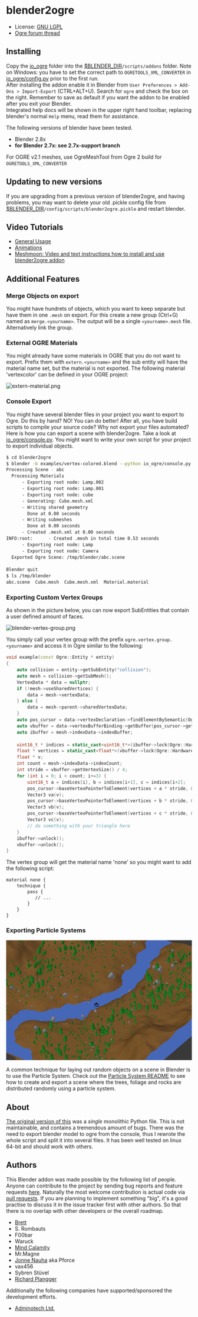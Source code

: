 # blender2ogre #

* License: [GNU LGPL](http://www.gnu.org/licenses/lgpl.html)
* [Ogre forum thread](http://ogre3d.org/forums/viewtopic.php?f=8&t=61485)

## Installing ##
Copy the [io_ogre](io_ogre) folder into the [$BLENDER_DIR](https://docs.blender.org/manual/ja/dev/getting_started/installing/configuration/directories.html)`/scripts/addons` folder.
Note on Windows: you have to set the correct path to `OGRETOOLS_XML_CONVERTER` in [io_ogre/config.py](io_ogre/config.py) prior to the first run.  
After installing the addon enable it in Blender from `User Preferences > Add-Ons > Import-Export` (CTRL+ALT+U). Search for `ogre` and check the box on the right. Remember to save as default if you want the addon to be enabled after you exit your Blender.  
Integrated help docs will be shown in the upper right hand toolbar, replacing blender's normal `Help` menu, read them for assistance.

The following versions of blender have been tested.

* Blender 2.8x
* **for Blender 2.7x: see 2.7x-support branch**

For OGRE v2.1 meshes, use OgreMeshTool from Ogre 2 build for `OGRETOOLS_XML_CONVERTER`

## Updating to new versions ##

If you are upgrading from a previous version of blender2ogre, and having problems, you may want to delete your old .pickle config file from
[$BLENDER_DIR](https://docs.blender.org/manual/ja/dev/getting_started/installing/configuration/directories.html)`/config/scripts/blender2ogre.pickle` and restart blender.

## Video Tutorials

* [General Usage](http://www.youtube.com/watch?feature=player_embedded&v=3EpwEsB0_kk)
* [Animations](http://www.youtube.com/watch?feature=player_embedded&v=5oVM0Lmeb68)
* [Meshmoon: Video and text instructions how to install and use blender2ogre addon](http://doc.meshmoon.com/index.html?page=from-blender-to-meshmoon-part-1)

## Additional Features

### Merge Objects on export

You might have hundrets of objects, which you want to keep separate but have them in one `.mesh` on export.
For this create a new group (Ctrl+G) named as `merge.<yourname>`. The output will be a single `<yourname>.mesh` file. Alternatively link the group.

### External OGRE Materials

You might already have some materials in OGRE that you do not want to export.
Prefix them with `extern.<yourname>` and the sub entity will have the material name set,
but the material is not exported. The following material 'vertexcolor' can be defined in
your OGRE project:

![extern-material.png](https://bitbucket.org/repo/dAG7Gx/images/3637870399-extern-material.png)

### Console Export

You might have several blender files in your project you want to export to Ogre. Do this by hand? NO! You can do better! After all, you have build scripts to compile your source code? Why not export your files automated?
Here is how you can export a scene with blender2ogre. Take a look at [io_ogre/console.py](io_ogre/console.py). You might want to write your own script for your project to export individual objects.

```bash
$ cd blender2ogre
$ blender -b examples/vertex-colored.blend --python io_ogre/console.py -- /tmp/blender 'scene abc'
Processing Scene - abc
  Processing Materials
      - Exporting root node: Lamp.002
      - Exporting root node: Lamp.001
      - Exporting root node: cube
      - Generating: Cube.mesh.xml
      - Writing shared geometry
        Done at 0.00 seconds
      - Writing submeshes
        Done at 0.00 seconds
      - Created .mesh.xml at 0.00 seconds
INFO:root:      - Created .mesh in total time 0.53 seconds
      - Exporting root node: Lamp
      - Exporting root node: Camera
  Exported Ogre Scene: /tmp/blender/abc.scene

Blender quit
$ ls /tmp/blender
abc.scene  Cube.mesh  Cube.mesh.xml  Material.material
```

### Exporting Custom Vertex Groups

As shown in the picture below, you can now export SubEntities that contain
a user defined amount of faces.

![blender-vertex-group.png](https://bitbucket.org/repo/dAG7Gx/images/1164854951-blender-vertex-group.png)

You simply call your vertex group with the
prefix `ogre.vertex.group.<yourname>` and access it in Ogre similar to
the following:

```cpp
void example(const Ogre::Entity * entity)
{
    auto collision = entity->getSubEntity("collision");
    auto mesh = collision->getSubMesh();
    VertexData * data = nullptr;
    if (!mesh->useSharedVertices) {
        data = mesh->vertexData;
    } else {
        data = mesh->parent->sharedVertexData;
    }
    auto pos_cursor = data->vertexDeclaration->findElementBySemantic(Ogre::VES_POSITION);
    auto vbuffer = data->vertexBufferBinding->getBuffer(pos_cursor->getSource());
    auto ibuffer = mesh->indexData->indexBuffer;

    uint16_t * indices = static_cast<uint16_t*>(ibuffer->lock(Ogre::HardwareBuffer::HBL_READ_ONLY));
    float * vertices = static_cast<float*>(vbuffer->lock(Ogre::HardwareBuffer::HBL_READ_ONLY));
    float * v;
    int count = mesh->indexData->indexCount;
    int stride = vbuffer->getVertexSize() / 4;
    for (int i = 0; i < count; i+=3) {
        uint16_t a = indices[i], b = indices[i+1], c = indices[i+2];
        pos_cursor->baseVertexPointerToElement(vertices + a * stride, &v);
        Vector3 va(v);
        pos_cursor->baseVertexPointerToElement(vertices + b * stride, &v);
        Vector3 vb(v);
        pos_cursor->baseVertexPointerToElement(vertices + c * stride, &v);
        Vector3 vc(v);
        // do something with your triangle here
    }
    ibuffer->unlock();
    vbuffer->unlock();
}
```
The vertex group will get the material name 'none' so you might want to add the following script:

```
material none {
    technique {
        pass {
           // ...
        }
    }
}
```

### Exporting Particle Systems
![particle-system5.png](images/particle-system5.png)

A common technique for laying out random objects on a scene in Blender is to use the Particle System. 
Check out the [Particle System README](ParticleSystem.md) to see how to create and export a scene where the trees, foliage and rocks are distributed randomly using a particle system.

## About

[The original version of this](https://bitbucket.org/iboshkov/blender2ogre) was a *single* monolithic Python file.
This is not maintainable, and contains a tremendous amount of bugs. There was the need to export blender model to ogre from
the console, thus I rewrote the whole script and split it into several files.
It has been well tested on linux 64-bit and should work with others.

## Authors ##

This Blender addon was made possible by the following list of people. Anyone can contribute to the project by sending bug reports and feature requests [here](https://bitbucket.org/plan_rich/blender2ogre/issues). Naturally the most welcome contribution is actual code via [pull requests](https://bitbucket.org/plan_rich/blender2ogre/pull-requests). If you are planning to implement something "big", it's a good practise to discuss it in the issue tracker first with other authors. So that there is no overlap with other developers or the overall roadmap.
 
* [Brett](http://pyppet.blogspot.fi/)
* S. Rombauts
* F00bar
* Waruck
* [Mind Calamity](https://bitbucket.org/MindCalamity)
* Mr.Magne
* [Jonne Nauha](https://bitbucket.org/jonnenauha) aka Pforce
* vax456
* Sybren Stüvel
* [Richard Plangger](https://bitbucket.org/plan_rich)

Additionally the following companies have supported/sponsored the development efforts.

* [Adminotech Ltd.](http://www.meshmoon.com/)

